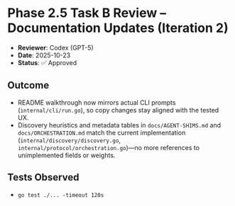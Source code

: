 # Phase 2.5 Task B Review – Documentation Updates (Iteration 2)

- **Reviewer**: Codex (GPT-5)
- **Date**: 2025-10-23
- **Status**: ✅ Approved

## Outcome
- README walkthrough now mirrors actual CLI prompts (`internal/cli/run.go`), so copy changes stay aligned with the tested UX.
- Discovery heuristics and metadata tables in `docs/AGENT-SHIMS.md` and `docs/ORCHESTRATION.md` match the current implementation (`internal/discovery/discovery.go`, `internal/protocol/orchestration.go`)—no more references to unimplemented fields or weights.

## Tests Observed
- `go test ./... -timeout 120s`
